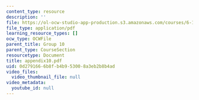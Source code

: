 ```yaml
---
content_type: resource
description: ''
file: https://ol-ocw-studio-app-production.s3.amazonaws.com/courses/6-111-introductory-digital-systems-laboratory-spring-2006/0d2791666b8fb4b953008a3eb2b8b4ad_appendix10.pdf
file_type: application/pdf
learning_resource_types: []
ocw_type: OCWFile
parent_title: Group 10
parent_type: CourseSection
resourcetype: Document
title: appendix10.pdf
uid: 0d279166-6b8f-b4b9-5300-8a3eb2b8b4ad
video_files:
  video_thumbnail_file: null
video_metadata:
  youtube_id: null
---
```

